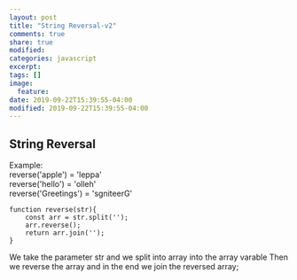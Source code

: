 ```yaml
---
layout: post
title: "String Reversal-v2"
comments: true
share: true
modified:
categories: javascript
excerpt:
tags: []
image:
  feature:
date: 2019-09-22T15:39:55-04:00
modified: 2019-09-22T15:39:55-04:00
---
```


## String Reversal


Example:<br>
reverse('apple') = 'leppa'<br>
reverse('hello') = 'olleh'<br>
reverse('Greetings') = 'sgniteerG'<br>

~~~
function reverse(str){
	const arr = str.split('');
	arr.reverse();
	return arr.join('');
}
~~~
We take the parameter str and we split into array into the array varable
Then we reverse the array and in the end we join the reversed array;

